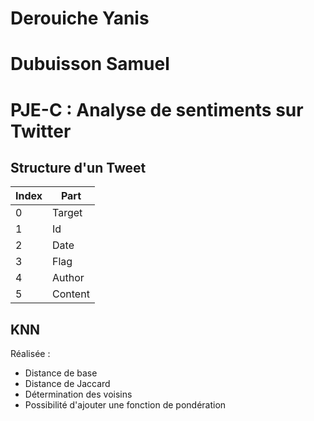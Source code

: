 # Derouiche Yanis
# Dubuisson Samuel

# PJE-C : Analyse de sentiments sur Twitter

## Structure d'un Tweet

| Index | Part |
|-------|-----------|
| 0     | Target          |
| 1     | Id          |
| 2     | Date          |
| 3     | Flag          |
| 4     | Author          |
| 5     | Content          |

## KNN 

Réalisée : 
- Distance de base
- Distance de Jaccard
- Détermination des voisins
- Possibilité d'ajouter une fonction de pondération

